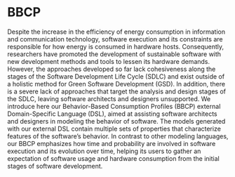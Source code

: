 # BBCP

Despite the increase in the efficiency of energy consumption in information and communication technology, software execution
and its constraints are responsible for how energy is consumed in hardware hosts. Consequently, researchers have promoted the
development of sustainable software with new development methods and tools to lessen its hardware demands. However, the
approaches developed so far lack cohesiveness along the stages of the Software Development Life Cycle (SDLC) and exist outside
of a holistic method for Green Software Development (GSD). In addition, there is a severe lack of approaches that target the
analysis and design stages of the SDLC, leaving software architects and designers unsupported. We introduce here our
Behavior-Based Consumption Profiles (BBCP) external Domain-Specific Language (DSL), aimed at assisting software architects
and designers in modeling the behavior of software. The models generated with our external DSL contain multiple sets of properties
that characterize features of the software’s behavior. In contrast to other modeling languages, our BBCP emphasizes how time and
probability are involved in software execution and its evolution over time, helping its users to gather an expectation of software
usage and hardware consumption from the initial stages of software development. 
